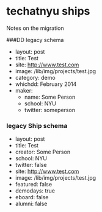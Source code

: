 techatnyu ships
======================

Notes on the migration

###DD legacy schema

- layout: post
- title: Test
- site: http://www.test.com
- image: /lib/img/projects/test.jpg
- category: demo
- whichdd: February 2014
- maker:
  - name: Some Person
  - school: NYU 
  - twitter: someperson
  
### legacy Ship schema

- layout: post
- title: Test
- creator: Some Person
- school: NYU
- twitter: false
- site: http://www.test.com
- image: /lib/img/projects/test.jpg
- featured: false
- demodays: true
- eboard: false
- alumni: false